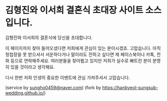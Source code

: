 # 김형진와 이서희 결혼식 초대장 사이트 소스입니다.
김형진와 이서희의 결혼식에 당신을 초대합니다.

이 페이지까지 찾아 들어오셨다면 저희에게 관심이 있는 분이시겠죠. 고맙습니다.
아직 청첩장을 못 받으셔서 서운하다거나 말이라도 전하고 싶다면 제 페이스북이나 카톡, 전화 등으로 연락해주세요.
여러분들을 찾아뵙고 있지만 저희가 실수로 빠트린 분이 분명히 있을 것이라고 생각해요.

다시 한번 저희 인생의 중요한 이벤트에 관심 가져주셔서 고맙습니다.







(service by sungho0459@naver.com)
(fork by https://hanbyeol-sungsub-wedding.github.io/)
